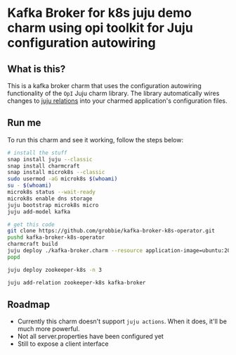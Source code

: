 # Kafka Broker for k8s juju demo charm using opi toolkit for Juju configuration autowiring

## What is this?
This is a kafka broker charm that uses the configuration autowiring functionality of the `OpI` Juju charm library. The library automatically wires changes to [juju relations](https://juju.is/docs/sdk/relations) into your charmed application's configuration files.

## Run me
To run this charm and see it working, follow the steps below:

```sh
# install the stuff
snap install juju --classic
snap install charmcraft
snap install microk8s --classic
sudo usermod -aG microk8s $(whoami)
su - $(whoami)
microk8s status --wait-ready
microk8s enable dns storage
juju bootstrap microk8s micro
juju add-model kafka
```

```sh
# get this code
git clone https://github.com/grobbie/kafka-broker-k8s-operator.git
pushd kafka-broker-k8s-operator
charmcraft build
juju deploy ./kafka-broker.charm --resource application-image=ubuntu:20.04 -n 3
popd
```

```sh
juju deploy zookeeper-k8s -n 3
```

```sh
juju add-relation zookeeper-k8s kafka-broker
```
## Roadmap
- Currently this charm doesn't support `juju actions`. When it does, it'll be much more powerful.
- Not all server.properties have been configured yet
- Still to expose a client interface
